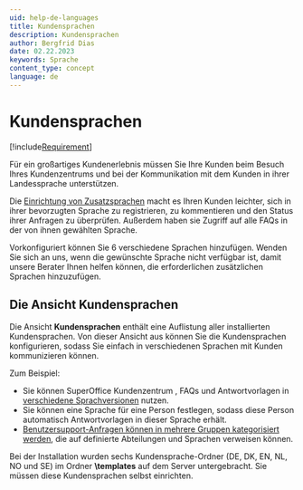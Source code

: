 ```yaml
---
uid: help-de-languages
title: Kundensprachen
description: Kundensprachen
author: Bergfrid Dias
date: 02.22.2023
keywords: Sprache
content_type: concept
language: de
---
```


# Kundensprachen

[!include[Requirement](../../../../learn/includes/req-cep.md)]

Für ein großartiges Kundenerlebnis müssen Sie Ihre Kunden beim Besuch Ihres Kundenzentrums und bei der Kommunikation mit dem Kunden in ihrer Landessprache unterstützen.

Die [Einrichtung von Zusatzsprachen][1] macht es Ihren Kunden leichter, sich in ihrer bevorzugten Sprache zu registrieren, zu kommentieren und den Status ihrer Anfragen zu überprüfen. Außerdem haben sie Zugriff auf alle FAQs in der von ihnen gewählten Sprache.

Vorkonfiguriert können Sie 6 verschiedene Sprachen hinzufügen. Wenden Sie sich an uns, wenn die gewünschte Sprache nicht verfügbar ist, damit unsere Berater Ihnen helfen können, die erforderlichen zusätzlichen Sprachen hinzuzufügen.

## Die Ansicht Kundensprachen

Die Ansicht **Kundensprachen** enthält eine Auflistung aller installierten Kundensprachen. Von dieser Ansicht aus können Sie die Kundensprachen konfigurieren, sodass Sie einfach in verschiedenen Sprachen mit Kunden kommunizieren können.

Zum Beispiel:

* Sie können SuperOffice Kundenzentrum , FAQs und Antwortvorlagen in [verschiedene Sprachversionen][2] nutzen.
* Sie können eine Sprache für eine Person festlegen, sodass diese Person automatisch Antwortvorlagen in dieser Sprache erhält.
* [Benutzersupport-Anfragen können in mehrere Gruppen kategorisiert werden][3], die auf definierte Abteilungen und Sprachen verweisen können.

Bei der Installation wurden sechs Kundensprache-Ordner (DE, DK, EN, NL, NO und SE) im Ordner **\\templates** auf dem Server untergebracht. Sie müssen diese Kundensprachen selbst einrichten.

<!-- Referenced links -->
[1]: update.md
[2]: select-language.md
[3]: external-categories.md

<!-- Referenced images -->
